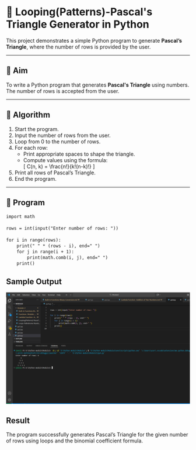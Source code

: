 # 🔺 Looping(Patterns)-Pascal's Triangle Generator in Python

This project demonstrates a simple Python program to generate **Pascal’s Triangle**, where the number of rows is provided by the user.

---

## 🎯 Aim

To write a Python program that generates **Pascal's Triangle** using numbers. The number of rows is accepted from the user.

---

## 🧠 Algorithm

1. Start the program.
2. Input the number of rows from the user.
3. Loop from 0 to the number of rows.
4. For each row:
   - Print appropriate spaces to shape the triangle.
   - Compute values using the formula:  
     \[
     C(n, k) = \frac{n!}{k!(n-k)!}
     \]
5. Print all rows of Pascal’s Triangle.
6. End the program.

---

## 🧪 Program
```
import math

rows = int(input("Enter number of rows: "))

for i in range(rows):
    print(" " * (rows - i), end=" ")
    for j in range(i + 1):
        print(math.comb(i, j), end=" ")
    print()
```

## Sample Output
![alt text](<Screenshot 2025-10-20 132504.png>)


## Result

The program successfully generates Pascal’s Triangle for the given number of rows using loops and the binomial coefficient formula.